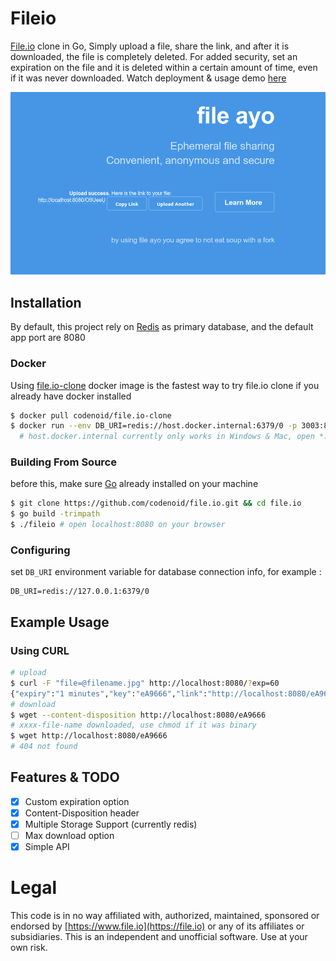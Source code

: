 # Fileio

[File.io](https://file.io) clone in Go, Simply upload a file, share the link, and after it is downloaded, the file is completely deleted. For added security, set an expiration on the file and it is deleted within a certain amount of time, even if it was never downloaded. Watch deployment & usage demo [here](https://youtu.be/KJWKk3j9FuM)

![screenshot](ss.png)

## Installation

By default, this project rely on [Redis](https://redis.io/download) as primary database, and the default app port are 8080

### Docker

Using [file.io-clone](https://hub.docker.com/r/codenoid/file.io-clone) docker image is the fastest way to try file.io clone if you already have docker installed 

```sh
$ docker pull codenoid/file.io-clone
$ docker run --env DB_URI=redis://host.docker.internal:6379/0 -p 3003:8080 codenoid/file.io-clone
  # host.docker.internal currently only works in Windows & Mac, open *:3003 on your browser
```

### Building From Source

before this, make sure [Go](https://golang.org/dl/) already installed on your machine

```sh
$ git clone https://github.com/codenoid/file.io.git && cd file.io
$ go build -trimpath
$ ./fileio # open localhost:8080 on your browser
```

### Configuring

set `DB_URI` environment variable for database connection info, for example : 

```
DB_URI=redis://127.0.0.1:6379/0
```

## Example Usage

### Using CURL

```sh
# upload
$ curl -F "file=@filename.jpg" http://localhost:8080/?exp=60
{"expiry":"1 minutes","key":"eA9666","link":"http://localhost:8080/eA9666","sec_exp": 60,"success":true}
# download
$ wget --content-disposition http://localhost:8080/eA9666
# xxxx-file-name downloaded, use chmod if it was binary
$ wget http://localhost:8080/eA9666
# 404 not found
```

## Features & TODO

- [x] Custom expiration option
- [x] Content-Disposition header
- [x] Multiple Storage Support (currently redis)
- [ ] Max download option
- [x] Simple API

# Legal

This code is in no way affiliated with, authorized, maintained, sponsored or endorsed by [https://www.file.io](https://file.io) or any of its affiliates or subsidiaries. This is an independent and unofficial software. Use at your own risk.
